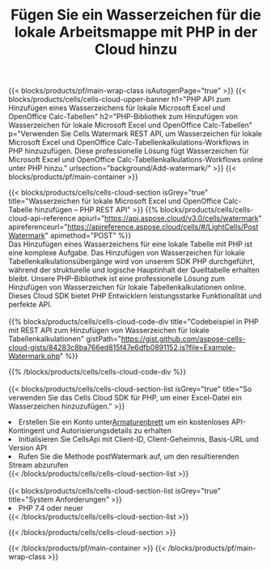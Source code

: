 ﻿---
title:  Fügen Sie ein Wasserzeichen für die lokale Arbeitsmappe mit PHP in der Cloud hinzu
description:  Cloud-APIs und SDKs zum Hinzufügen von Wasserzeichen für Microsoft Excel und OpenOffice Calc mit PHP. Hinzufügen von Wasserzeichen für lokale Tabellenkalkulationen durch das Cells Cloud API SDK für PHP.
---
{{< blocks/products/pf/main-wrap-class isAutogenPage="true" >}}
{{< blocks/products/cells/cells-cloud-upper-banner h1="PHP API zum Hinzufügen eines Wasserzeichens für lokale Microsoft Excel und OpenOffice Calc-Tabellen" h2="PHP-Bibliothek zum Hinzufügen von Wasserzeichen für lokale Microsoft Excel und OpenOffice Calc-Tabellen" p="Verwenden Sie Cells Watermark REST API, um Wasserzeichen für lokale Microsoft Excel und OpenOffice Calc-Tabellenkalkulations-Workflows in PHP hinzuzufügen. Diese professionelle Lösung fügt Wasserzeichen für Microsoft Excel und OpenOffice Calc-Tabellenkalkulations-Workflows online unter PHP hinzu." urlsection="background/Add-watermark/" >}}
{{< blocks/products/pf/main-container >}}

{{< blocks/products/cells/cells-cloud-section isGrey="true" title="Wasserzeichen für lokale Microsoft Excel und OpenOffice Calc-Tabelle hinzufügen – PHP REST API" >}}
{{% blocks/products/cells/cells-cloud-api-reference apiurl="https://api.aspose.cloud/v3.0/cells/watermark" apireferenceurl="https://apireference.aspose.cloud/cells/#/LightCells/PostWatermark" apimethod="POST" %}}
<br/>
Das Hinzufügen eines Wasserzeichens für eine lokale Tabelle mit PHP ist eine komplexe Aufgabe. Das Hinzufügen von Wasserzeichen für lokale Tabellenkalkulationsübergänge wird von unserem SDK PHP durchgeführt, während der strukturelle und logische Hauptinhalt der Quelltabelle erhalten bleibt. Unsere PHP-Bibliothek ist eine professionelle Lösung zum Hinzufügen von Wasserzeichen für lokale Tabellenkalkulationen online. Dieses Cloud SDK bietet PHP Entwicklern leistungsstarke Funktionalität und perfekte API.
<br/>
<br/>
{{% blocks/products/cells/cells-cloud-code-div title="Codebeispiel in PHP mit REST API zum Hinzufügen von Wasserzeichen für lokale Tabellenkalkulationen" gistPath="https://gist.github.com/aspose-cells-cloud-gists/84283c8ba766ed815f47e6dfb0891152.js?file=Example-Watermark.php" %}}
  
{{% /blocks/products/cells/cells-cloud-code-div %}}
<br/>
<br/>
{{< blocks/products/cells/cells-cloud-section-list isGrey="true" title="So verwenden Sie das Cells Cloud SDK für PHP, um einer Excel-Datei ein Wasserzeichen hinzuzufügen." >}}
<li> Erstellen Sie ein Konto unter<a href="https://dashboard.aspose.cloud/">Armaturenbrett</a> um ein kostenloses API-Kontingent und Autorisierungsdetails zu erhalten</li>
<li>Initialisieren Sie CellsApi mit Client-ID, Client-Geheimnis, Basis-URL und Version API</li>
<li>Rufen Sie die Methode postWatermark auf, um den resultierenden Stream abzurufen</li>
{{< /blocks/products/cells/cells-cloud-section-list >}}
<br/>
<br/>
{{< blocks/products/cells/cells-cloud-section-list isGrey="true" title="System Anforderungen" >}}
<li>PHP 7.4 oder neuer</li>
{{< /blocks/products/cells/cells-cloud-section-list >}}

{{< /blocks/products/cells/cells-cloud-section >}}

{{< /blocks/products/pf/main-container >}}
{{< /blocks/products/pf/main-wrap-class >}}
